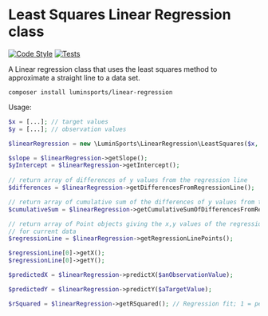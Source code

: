 # Least Squares Linear Regression class

[![Code Style](https://github.com/luminsports/php-linear-regression/actions/workflows/php-cs-fixer.yml/badge.svg?branch=main)](https://github.com/luminsports/php-linear-regression/actions/workflows/php-cs-fixer.yml)
[![Tests](https://github.com/luminsports/php-linear-regression/actions/workflows/run-tests.yml/badge.svg?branch=main)](https://github.com/luminsports/php-linear-regression/actions/workflows/run-tests.yml)

A Linear regression class that uses the least squares method to approximate a straight line to a data set.

```composer install luminsports/linear-regression```

Usage:
```php
$x = [...]; // target values
$y = [...]; // observation values

$linearRegression = new \LuminSports\LinearRegression\LeastSquares($x, $y);

$slope = $linearRegression->getSlope();
$yIntercept = $linearRegression->getIntercept();
    
// return array of differences of y values from the regression line
$differences = $linearRegression->getDifferencesFromRegressionLine();

// return array of cumulative sum of the differences of y values from the regression line
$cumulativeSum = $linearRegression->getCumulativeSumOfDifferencesFromRegressionLine();

// return array of Point objects giving the x,y values of the regression line
// for current data
$regressionLine = $linearRegression->getRegressionLinePoints();

$regressionLine[0]->getX();
$regressionLine[0]->getY();

$predictedX = $linearRegression->predictX($anObservationValue);

$predictedY = $linearRegression->predictY($aTargetValue);

$rSquared = $linearRegression->getRSquared(); // Regression fit; 1 = perfect fit 0 = no fit
```
